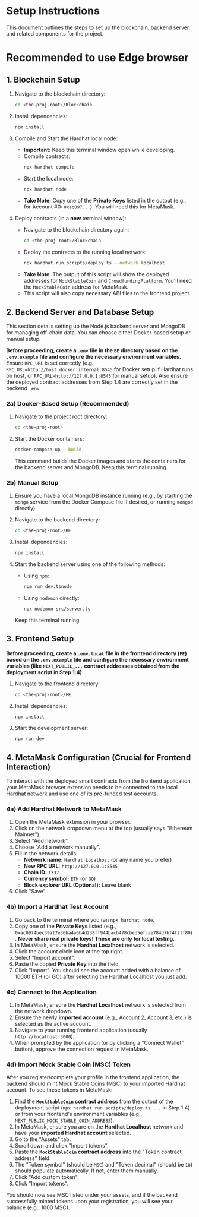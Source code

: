 # Setup Instructions

This document outlines the steps to set up the blockchain, backend server, and related components for the project. 

# Recommended to use Edge browser 

## 1. Blockchain Setup

1.  Navigate to the blockchain directory:

    ```bash
    cd <the-proj-root>/Blockchain
    ```

2.  Install dependencies:

    ```bash
    npm install
    ```

3.  Compile and Start the Hardhat local node:
    *   **Important:** Keep this terminal window open while developing.
    *   Compile contracts:
        ```bash
        npx hardhat compile
        ```
    *   Start the local node:
        ```bash
        npx hardhat node
        ```
    *   **Take Note:** Copy one of the **Private Keys** listed in the output (e.g., for Account #0: `0xac097...`). You will need this for MetaMask.

4.  Deploy contracts (in a **new** terminal window):
    *   Navigate to the blockchain directory again:
        ```bash
        cd <the-proj-root>/Blockchain
        ```
    *   Deploy the contracts to the running local network:
        ```bash
        npx hardhat run scripts/deploy.ts --network localhost
        ```
    *   **Take Note:** The output of this script will show the deployed addresses for `MockStableCoin` and `CrowdfundingPlatform`. You'll need the `MockStableCoin` address for MetaMask.
    *   This script will also copy necessary ABI files to the frontend project.

## 2. Backend Server and Database Setup

This section details setting up the Node.js backend server and MongoDB for managing off-chain data. You can choose either Docker-based setup or manual setup.

**Before proceeding, create a `.env` file in the `BE` directory based on the `.env.example` file and configure the necessary environment variables.** Ensure `RPC_URL` is set correctly (e.g., `RPC_URL=http://host.docker.internal:8545` for Docker setup if Hardhat runs on host, or `RPC_URL=http://127.0.0.1:8545` for manual setup). Also ensure the deployed contract addresses from Step 1.4 are correctly set in the backend `.env`.

### 2a) Docker-Based Setup (Recommended)

1.  Navigate to the project root directory:

    ```bash
    cd <the-proj-root>
    ```

2.  Start the Docker containers:

    ```bash
    docker-compose up --build
    ```

    This command builds the Docker images and starts the containers for the backend server and MongoDB. Keep this terminal running.

### 2b) Manual Setup

1.  Ensure you have a local MongoDB instance running (e.g., by starting the `mongo` service from the Docker Compose file if desired, or running `mongod` directly).

2.  Navigate to the backend directory:

    ```bash
    cd <the-proj-root>/BE
    ```

3.  Install dependencies:

    ```bash
    npm install
    ```

4.  Start the backend server using one of the following methods:

    *   Using `npm`:

        ```bash
        npm run dev:tsnode
        ```

    *   Using `nodemon` directly:

        ```bash
        npx nodemon src/server.ts
        ```
    Keep this terminal running.

## 3. Frontend Setup

**Before proceeding, create a `.env.local` file in the frontend directory (`FE`) based on the `.env.example` file and configure the necessary environment variables (like `NEXT_PUBLIC_...` contract addresses obtained from the deployment script in Step 1.4).**

1.  Navigate to the frontend directory:

    ```bash
    cd <the-proj-root>/FE
    ```

2.  Install dependencies:

    ```bash
    npm install
    ```

3.  Start the development server:

    ```bash
    npm run dev
    ```

## 4. MetaMask Configuration (Crucial for Frontend Interaction)

To interact with the deployed smart contracts from the frontend application, your MetaMask browser extension needs to be connected to the local Hardhat network and use one of its pre-funded test accounts.

### 4a) Add Hardhat Network to MetaMask

1.  Open the MetaMask extension in your browser.
2.  Click on the network dropdown menu at the top (usually says "Ethereum Mainnet").
3.  Select "Add network".
4.  Choose "Add a network manually".
5.  Fill in the network details:
    *   **Network name:** `Hardhat Localhost` (or any name you prefer)
    *   **New RPC URL:** `http://127.0.0.1:8545`
    *   **Chain ID:** `1337`
    *   **Currency symbol:** `ETH` (or `GO`)
    *   **Block explorer URL (Optional):** Leave blank
6.  Click "Save".

### 4b) Import a Hardhat Test Account

1.  Go back to the terminal where you ran `npx hardhat node`.
2.  Copy one of the **Private Keys** listed (e.g., `0xac0974bec39a17e36ba4a6b4d238ff944bacb478cbed5efcae784d7bf4f2ff80`). **Never share real private keys! These are only for local testing.**
3.  In MetaMask, ensure the **Hardhat Localhost** network is selected.
4.  Click the account circle icon at the top right.
5.  Select "Import account".
6.  Paste the copied **Private Key** into the field.
7.  Click "Import". You should see the account added with a balance of 10000 ETH (or GO) after selecting the Hardhat Localhost you just add.

### 4c) Connect to the Application

1.  In MetaMask, ensure the **Hardhat Localhost** network is selected from the network dropdown.
2.  Ensure the newly **imported account** (e.g., Account 2, Account 3, etc.) is selected as the active account.
3.  Navigate to your running frontend application (usually `http://localhost:3000`).
4.  When prompted by the application (or by clicking a "Connect Wallet" button), approve the connection request in MetaMask.

### 4d) Import Mock Stable Coin (MSC) Token

After you register/complete your profile in the frontend application, the backend should mint Mock Stable Coins (MSC) to your imported Hardhat account. To see these tokens in MetaMask:

1.  Find the **`MockStableCoin` contract address** from the output of the deployment script (`npx hardhat run scripts/deploy.ts ...` in Step 1.4) or from your frontend's environment variables (e.g., `NEXT_PUBLIC_MOCK_STABLE_COIN_ADDRESS`).
2.  In MetaMask, ensure you are on the **Hardhat Localhost** network and have your **imported Hardhat account** selected.
3.  Go to the "Assets" tab.
4.  Scroll down and click "Import tokens".
5.  Paste the **`MockStableCoin` contract address** into the "Token contract address" field.
6.  The "Token symbol" (should be `MSC`) and "Token decimal" (should be `18`) should populate automatically. If not, enter them manually.
7.  Click "Add custom token".
8.  Click "Import tokens".

You should now see MSC listed under your assets, and if the backend successfully minted tokens upon your registration, you will see your balance (e.g., 1000 MSC).
